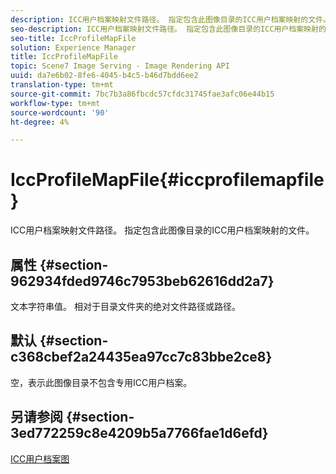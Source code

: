 ```yaml
---
description: ICC用户档案映射文件路径。 指定包含此图像目录的ICC用户档案映射的文件。
seo-description: ICC用户档案映射文件路径。 指定包含此图像目录的ICC用户档案映射的文件。
seo-title: IccProfileMapFile
solution: Experience Manager
title: IccProfileMapFile
topic: Scene7 Image Serving - Image Rendering API
uuid: da7e6b02-8fe6-4045-b4c5-b46d7bdd6ee2
translation-type: tm+mt
source-git-commit: 7bc7b3a86fbcdc57cfdc31745fae3afc06e44b15
workflow-type: tm+mt
source-wordcount: '90'
ht-degree: 4%

---
```



# IccProfileMapFile{#iccprofilemapfile}

ICC用户档案映射文件路径。 指定包含此图像目录的ICC用户档案映射的文件。

## 属性 {#section-962934fded9746c7953beb62616dd2a7}

文本字符串值。 相对于目录文件夹的绝对文件路径或路径。

## 默认 {#section-c368cbef2a24435ea97cc7c83bbe2ce8}

空，表示此图像目录不包含专用ICC用户档案。

## 另请参阅 {#section-3ed772259c8e4209b5a7766fae1d6efd}

[ICC用户档案图](../../../../../is-api/image-catalog/image-serving-api-ref/c-image-catalog-reference/c-icc-profile-map-reference/c-icc-profile-map-reference.md#concept-57b9148ce55249cd825cb7ee19ed057c)
